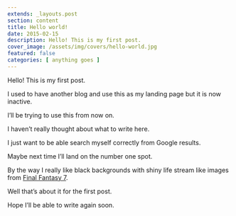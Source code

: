 ```yaml
---
extends: _layouts.post
section: content
title: Hello world!
date: 2015-02-15
description: Hello! This is my first post.
cover_image: /assets/img/covers/hello-world.jpg
featured: false
categories: [ anything goes ]
---
```


Hello! This is my first post.

I used to have another blog and use this as my landing page but it is now inactive.

I’ll be trying to use this from now on.

I haven’t really thought about what to write here.

I just want to be able search myself correctly from Google results.

Maybe next time I’ll land on the number one spot.

By the way I really like black backgrounds with shiny life stream like images from [Final Fantasy 7](http://en.wikipedia.org/wiki/Final_Fantasy_VII).

Well that’s about it for the first post.

Hope I’ll be able to write again soon.
